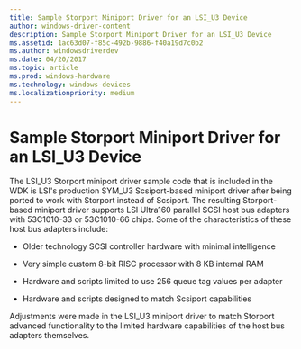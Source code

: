 ```yaml
---
title: Sample Storport Miniport Driver for an LSI_U3 Device
author: windows-driver-content
description: Sample Storport Miniport Driver for an LSI_U3 Device
ms.assetid: 1ac63d07-f85c-492b-9886-f40a19d7c0b2
ms.author: windowsdriverdev
ms.date: 04/20/2017
ms.topic: article
ms.prod: windows-hardware
ms.technology: windows-devices
ms.localizationpriority: medium
---
```


# Sample Storport Miniport Driver for an LSI\_U3 Device


The LSI\_U3 Storport miniport driver sample code that is included in the WDK is LSI's production SYM\_U3 Scsiport-based miniport driver after being ported to work with Storport instead of Scsiport. The resulting Storport-based miniport driver supports LSI Ultra160 parallel SCSI host bus adapters with 53C1010-33 or 53C1010-66 chips. Some of the characteristics of these host bus adapters include:

-   Older technology SCSI controller hardware with minimal intelligence

-   Very simple custom 8-bit RISC processor with 8 KB internal RAM

-   Hardware and scripts limited to use 256 queue tag values per adapter

-   Hardware and scripts designed to match Scsiport capabilities

Adjustments were made in the LSI\_U3 miniport driver to match Storport advanced functionality to the limited hardware capabilities of the host bus adapters themselves.

 

 




